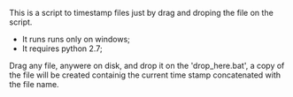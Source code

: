 This is a script to timestamp files just by drag and droping the file on the script.

- It runs runs only on windows; 
- It requires python 2.7;

Drag any file, anywere on disk, and drop it on the 'drop_here.bat', a copy of the file will be created containig the current time stamp concatenated with the file name. 

